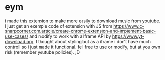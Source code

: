 # eym
i made this extension to make more easily to download music from youtube. I just get an exemple code of extension with JS from https://www.c-sharpcorner.com/article/create-chrome-extension-and-implement-basic-use-cases/ and modify to work with a Iframe API by https://www.yt-download.org, I thought about styling but as a iframe i don't have much controll so i just made it functional. fell free to use or modify, but at you own risk (remember youtube policies). ;D
